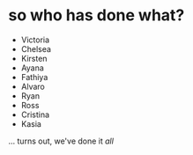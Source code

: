 # so who has done what?

- Victoria
- Chelsea
- Kirsten
- Ayana
- Fathiya
- Alvaro
- Ryan
- Ross
- Cristina
- Kasia

... turns out, we've done it *all*
